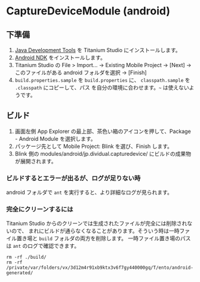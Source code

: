 # CaptureDeviceModule (android)

## 下準備

1. [Java Development Tools][1] を Titanium Studio にインストールします。
1. [Android NDK][2] をインストールします。
1. Titanium Studio の File > Import... → Existing Mobile Project →
[Next] → このファイルがある android フォルダを選択 → [Finish]
1. `build.properties.sample` を `build.properties` に、 `classpath.sample` を `.classpath` にコピーして、パス
を自分の環境に合わせます。`~` は使えないようです。

[1]: http://docs.appcelerator.com/titanium/latest/#!/guide/Installing_the_Java_Development_Tools
[2]: http://docs.appcelerator.com/titanium/latest/#!/guide/Installing_the_Android_NDK

## ビルド

1. 画面左側 App Explorer の最上部、茶色い箱のアイコンを押して、Package - Android Module を選択します。
1. パッケージ先として Mobile Project: Blink を選び、Finish します。
1. Blink 側の modules/android/jp.dividual.capturedevice/ にビルドの成果物が展開されます。

### ビルドするとエラーが出るが、ログが足りない時

android フォルダで `ant` を実行すると、より詳細なログが見られます。

### 完全にクリーンするには

Titanium Studio からのクリーンでは生成されたファイルが完全には削除されないので、
まれにビルドが通らなくなることがあります。そういう時は一時ファイル置き場と `build` フォルダの両方を削除します。
一時ファイル置き場のパスは `ant` のログで確認できます。

```
rm -rf ./build/
rm -rf /private/var/folders/vx/3d12m4r91xb9ktx3v6f7gy440000gq/T/ento/android-generated/
````

